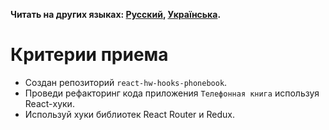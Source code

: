 **Читать на других языках: [Русский](README.md), [Українська](README.ua.md).**

# Критерии приема

- Создан репозиторий `react-hw-hooks-phonebook`.
- Проведи рефакторинг кода приложения `Телефонная книга` используя React-хуки.
- Используй хуки библиотек React Router и Redux.
